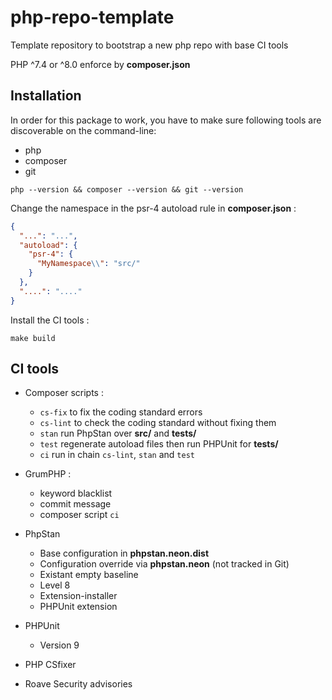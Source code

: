 # php-repo-template
Template repository to bootstrap a new php repo with base CI tools

PHP ^7.4 or ^8.0 enforce by **composer.json**

## Installation
In order for this package to work, you have to make sure following tools are discoverable on the command-line:
- php
- composer
- git

```shell script
php --version && composer --version && git --version
```

Change the namespace in the psr-4 autoload rule in **composer.json** :
```json
{
  "...": "...",
  "autoload": {
    "psr-4": {
      "MyNamespace\\": "src/"
    }
  },
  "....": "...."
}
``` 

Install the CI tools :
```shell script
make build
```

## CI tools

* Composer scripts :
    * `cs-fix` to fix the coding standard errors
    * `cs-lint` to check the coding standard without fixing them
    * `stan` run PhpStan over **src/** and **tests/**
    * `test` regenerate autoload files then run PHPUnit for **tests/**
    * `ci` run in chain `cs-lint`, `stan` and `test`
    
* GrumPHP :
    * keyword blacklist
    * commit message
    * composer script `ci`

* PhpStan
    * Base configuration in **phpstan.neon.dist**
    * Configuration override via **phpstan.neon** (not tracked in Git)
    * Existant empty baseline
    * Level 8
    * Extension-installer
    * PHPUnit extension

* PHPUnit
    * Version 9

* PHP CSfixer

* Roave Security advisories
